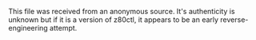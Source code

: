 This file was received from an anonymous source.  It's authenticity is unknown but if it is a version of z80ctl, it appears to be an early reverse-engineering attempt.

